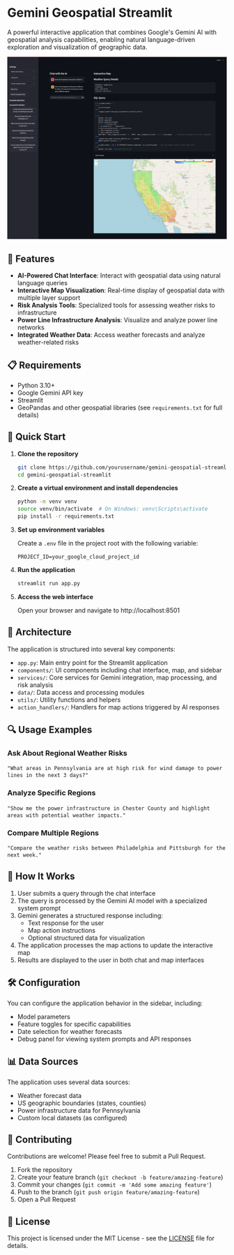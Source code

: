 # Gemini Geospatial Streamlit

A powerful interactive application that combines Google's Gemini AI with geospatial analysis capabilities, enabling natural language-driven exploration and visualization of geographic data.

![Map Interface Example](screenshot.png)

## 🌟 Features

- **AI-Powered Chat Interface**: Interact with geospatial data using natural language queries
- **Interactive Map Visualization**: Real-time display of geospatial data with multiple layer support
- **Risk Analysis Tools**: Specialized tools for assessing weather risks to infrastructure
- **Power Line Infrastructure Analysis**: Visualize and analyze power line networks
- **Integrated Weather Data**: Access weather forecasts and analyze weather-related risks

## 📋 Requirements

- Python 3.10+
- Google Gemini API key
- Streamlit
- GeoPandas and other geospatial libraries (see `requirements.txt` for full details)

## 🚀 Quick Start

1. **Clone the repository**
   ```bash
   git clone https://github.com/yourusername/gemini-geospatial-streamlit.git
   cd gemini-geospatial-streamlit
   ```

2. **Create a virtual environment and install dependencies**
   ```bash
   python -m venv venv
   source venv/bin/activate  # On Windows: venv\Scripts\activate
   pip install -r requirements.txt
   ```

3. **Set up environment variables**
   
   Create a `.env` file in the project root with the following variable:
   ```
   PROJECT_ID=your_google_cloud_project_id
   ```

4. **Run the application**
   ```bash
   streamlit run app.py
   ```

5. **Access the web interface**
   
   Open your browser and navigate to http://localhost:8501

## 🧩 Architecture

The application is structured into several key components:

- `app.py`: Main entry point for the Streamlit application
- `components/`: UI components including chat interface, map, and sidebar
- `services/`: Core services for Gemini integration, map processing, and risk analysis
- `data/`: Data access and processing modules
- `utils/`: Utility functions and helpers
- `action_handlers/`: Handlers for map actions triggered by AI responses

## 🔍 Usage Examples

### Ask About Regional Weather Risks

```
"What areas in Pennsylvania are at high risk for wind damage to power lines in the next 3 days?"
```

### Analyze Specific Regions

```
"Show me the power infrastructure in Chester County and highlight areas with potential weather impacts."
```

### Compare Multiple Regions

```
"Compare the weather risks between Philadelphia and Pittsburgh for the next week."
```

## 🧠 How It Works

1. User submits a query through the chat interface
2. The query is processed by the Gemini AI model with a specialized system prompt
3. Gemini generates a structured response including:
   - Text response for the user
   - Map action instructions
   - Optional structured data for visualization
4. The application processes the map actions to update the interactive map
5. Results are displayed to the user in both chat and map interfaces

## 🛠️ Configuration

You can configure the application behavior in the sidebar, including:

- Model parameters
- Feature toggles for specific capabilities
- Date selection for weather forecasts
- Debug panel for viewing system prompts and API responses

## 📊 Data Sources

The application uses several data sources:

- Weather forecast data
- US geographic boundaries (states, counties)
- Power infrastructure data for Pennsylvania
- Custom local datasets (as configured)

## 🤝 Contributing

Contributions are welcome! Please feel free to submit a Pull Request.

1. Fork the repository
2. Create your feature branch (`git checkout -b feature/amazing-feature`)
3. Commit your changes (`git commit -m 'Add some amazing feature'`)
4. Push to the branch (`git push origin feature/amazing-feature`)
5. Open a Pull Request

## 📄 License

This project is licensed under the MIT License - see the [LICENSE](LICENSE) file for details.
